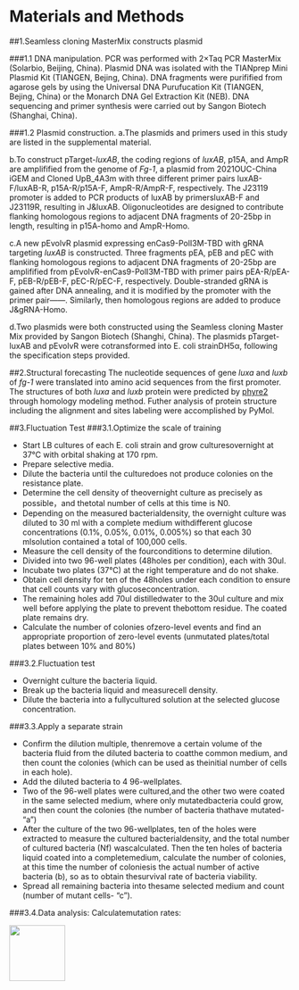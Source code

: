 # <b>Materials and Methods</b>

##1.Seamless cloning MasterMix constructs plasmid

###1.1  DNA manipulation. 
PCR was performed with 2×Taq PCR MasterMix (Solarbio, Beijing, China). Plasmid DNA was isolated with the TIANprep Mini Plasmid Kit (TIANGEN, Bejing, China). DNA fragments were purifified from agarose gels by using the Universal DNA Purufucation Kit (TIANGEN, Bejing, China) or the Monarch DNA Gel Extraction Kit (NEB). DNA sequencing and primer synthesis were carried out by Sangon Biotech (Shanghai, China). 

###1.2  Plasmid construction. 
a.The plasmids and primers used in this study are listed in the supplemental material. 

b.To construct pTarget-*luxAB*, the coding regions of *luxAB*, p15A, and AmpR are amplifified from the genome of *Fg-1*, a plasmid from 2021OUC-China iGEM and Cloned UpB_4A3m with three different primer pairs luxAB-F/luxAB-R, p15A-R/p15A-F, AmpR-R/AmpR-F, respectively. The J23119 promoter is added to PCR products of luxAB by primersluxAB-F and J23119R, resulting in J&luxAB. Oligonucleotides are designed to contribute flanking homologous regions to adjacent DNA fragments of 20-25bp in length, resulting in p15A-homo and AmpR-Homo.

c.A new pEvolvR plasmid expressing enCas9-PolI3M-TBD with gRNA targeting *luxAB* is constructed. Three fragments pEA, pEB and pEC with flanking homologous regions to adjacent DNA fragments of 20-25bp are amplifified from pEvolvR-enCas9-PolI3M-TBD with primer pairs pEA-R/pEA-F, pEB-R/pEB-F, pEC-R/pEC-F, respectively. Double-stranded gRNA is gained after DNA annealing, and it is modified by the promoter with the primer pair——. Similarly, then homologous regions are added to produce J&gRNA-Homo.

d.Two plasmids were both constructed using the Seamless cloning Master Mix provided by Sangon Biotech (Shanghi, China). The plasmids pTarget-luxAB and pEvolvR were cotransformed into E. coli strainDH5α, following the specification steps provided.

##2.Structural forecasting
The nucleotide sequences of gene *luxa* and *luxb* of *fg-1* were translated into amino acid sequences from the first promoter. The structures of both *luxa* and *luxb* protein were predicted by [phyre2](http://www.sbg.bio.ic.ac.uk/phyre2/html/page.cgi?id=index) through homology modeling method. Futher analysis of protein structure including the alignment and sites labeling were accomplished by PyMol.

##3.Fluctuation Test
###3.1.Optimize the scale of training
- Start LB cultures of each E. coli strain and grow culturesovernight at 37°C with orbital shaking at 170 rpm.
- Prepare selective media.
- Dilute the bacteria until the culturedoes not produce colonies on the resistance plate.
- Determine the cell density of theovernight culture as precisely as possible，and thetotal number of cells at this time is N0.
- Depending on the measured bacterialdensity, the overnight culture was diluted to 30 ml with a complete medium withdifferent glucose concentrations (0.1%, 0.05%, 0.01%, 0.005%) so that each 30 mlsolution contained a total of 100,000 cells.
- Measure the cell density of the fourconditions to determine dilution.
- Divided into two 96-well plates (48holes per condition), each with 30ul.
- Incubate two plates (37℃) at the right temperature and do not shake.
- Obtain cell density for ten of the 48holes under each condition to ensure that cell counts vary with glucoseconcentration.
- The remaining holes add 70ul distilledwater to the 30ul culture and mix well before applying the plate to prevent thebottom residue. The coated plate remains dry.
- Calculate the number of colonies ofzero-level events and find an appropriate proportion of zero-level events (unmutated plates/total plates between 10% and 80%)

###3.2.Fluctuation test
- Overnight culture the bacteria liquid.
- Break up the bacteria liquid and measurecell density.
- Dilute the bacteria into a fullycultured solution at the selected glucose concentration.

###3.3.Apply a separate strain
- Confirm the dilution multiple, thenremove a certain volume of the bacteria fluid from the diluted bacteria to coatthe common medium, and then count the colonies (which can be used as theinitial number of cells in each hole).
- Add the diluted bacteria to 4 96-wellplates.
- Two of the 96-well plates were cultured,and the other two were coated in the same selected medium, where only mutatedbacteria could grow, and then count the colonies (the number of bacteria thathave mutated- “a”)
- After the culture of the two 96-wellplates, ten of the holes were extracted to measure the cultured bacterialdensity, and the total number of cultured bacteria (Nf) wascalculated. Then the ten holes of bacteria liquid coated into a completemedium, calculate the number of colonies, at this time the number of coloniesis the actual number of active bacteria (b), so as to obtain thesurvival rate of bacteria viability.
- Spread all remaining bacteria into thesame selected medium and count (number of mutant cells- “c”).

###3.4.Data analysis: 
Calculatemutation rates:

<img src="https://user-images.githubusercontent.com/91862733/136960017-409cda6c-779f-4798-bdd7-508933899141.PNG" width = "100">
